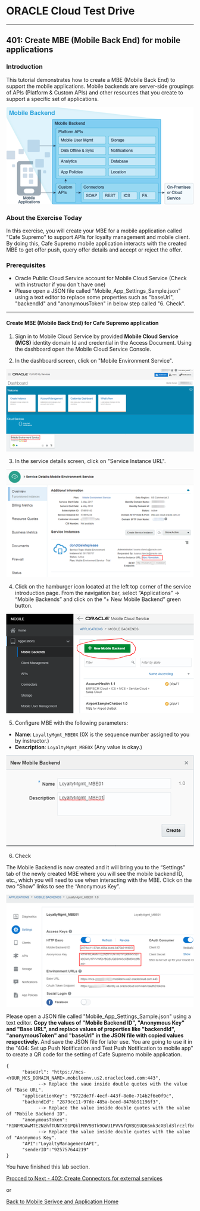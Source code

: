 # ORACLE Cloud Test Drive #
-----
## 401: Create MBE (Mobile Back End) for mobile applications ##

### Introduction ###
This tutorial demonstrates how to create a MBE (Mobile Back End) to support the mobile applications. Mobile backends are server-side groupings of APIs (Platform & Custom APIs) and other resources that you create to support a specific set of applications.

![](../../common/images/mobile/long/mcsgs_dt_015_mobile_bkend.png)

### About the Exercise Today ###
In this exercise, you will create your MBE for a mobile application called "Cafe Supremo" to support APIs for loyalty management and mobile client. By doing this, Cafe Supremo mobile application interacts with the created MBE to get offer push, query offer details and accept or reject the offer.

### Prerequisites ###
- Oracle Public Cloud Service account for Mobile Cloud Service (Check with instructor if you don't have one)
- Please open a JSON file called "Mobile_App_Settings_Sample.json" using a text editor to replace some properties such as "baseUrl", "backendId" and "anonymousToken" in below step called "6. Check".

----

#### Create MBE (Mobile Back End) for Cafe Supremo application ####

1. Sign in to Mobile Cloud Service by provided **Mobile Cloud Service \(MCS\)** identity domain Id and credential in the Access Document. Using the dashboard open the Mobile Cloud Service Console.

2. In the dashboard screen, click on "Mobile Environment Service".

![](../../common/images/mobile/long/400-MobileEnvService.png)

3. In the service details screen, click on "Service Instance URL".

![](../../common/images/mobile/long/400-MCS_ServiceInstanceURL.png)

4. Click on the hamburger icon located at the left top corner of the service introduction page. From the navigation bar, select “Applications” -> “Mobile Backends” and click on the “+ New Mobile Backend” green button.

![](../../common/images/mobile/long/400-New_MBE.png)

5. Configure MBE with the following parameters:
+ **Name**: `LoyaltyMgmt_MBE0X` (0X is the sequence number assigned to you by instructor.)
+ **Description**: `LoyaltyMgmt_MBE0X` (Any value is okay.)

![](../../common/images/mobile/long/400-New_MBE_name_desc.png)

6. Check

The Mobile Backend is now created and it will bring you to the “Settings” tab of the newly created MBE where you will see the mobile backend ID, etc., which you will need to use when interacting with the MBE. Click on the two “Show” links to see the “Anonymous Key”.

![](../../common/images/mobile/long/400-MBE_settings.png)

Please open a JSON file called "Mobile_App_Settings_Sample.json" using a text editor. **Copy the values of "Mobile Backend ID", "Anonymous Key" and "Base URL", and replace values of properties like "backendId", "anonymousToken" and "baseUrl" in the JSON file with copied values respectively.** And save the JSON file for later use. You are going to use it in the "404: Set up Push Notification and Test Push Notification to mobile app" to create a QR code for the setting of Cafe Supremo mobile application.

```
{
      "baseUrl": "https://mcs-<YOUR_MCS_DOMAIN_NAME>.mobileenv.us2.oraclecloud.com:443",
            --> Replace the vaue inside double quotes with the value of "Base URL".
      "applicationKey": "9722de7f-4ecf-443f-8e0e-714b2f6e0f9c",
      "backendId": "2879cc11-97de-485a-bced-8476b91196f3",
            --> Replace the value inside double quotes with the value of "Mobile Backend ID".
      "anonymousToken": "R1NFMDAwMTE2NzhfTUNTX01PQklMRV9BTk9OWU1PVVNfQVBQSUQ6Smk3cXBld3lrczlfbmI=",
            --> Replace the value inside double quotes with the value of "Anonymous Key".
      "API":"LoyaltyManagementAPI",
      "senderID":"925757644219"
}

```


You have finished this lab section.

[Procced to Next - 402: Create Connectors for external services](402-MobileLab.md)

or

[Back to Mobile Serivce and Application Home](README.md)
